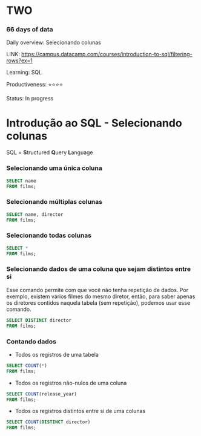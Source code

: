 # TWO
### 66 days of data

Daily overview: Selecionando colunas

LINK: https://campus.datacamp.com/courses/introduction-to-sql/filtering-rows?ex=1

Learning: SQL

Productiveness: ⭐️⭐️⭐️⭐️

Status: In progress

# Introdução ao SQL - Selecionando colunas

SQL = **S**tructured **Q**uery **L**anguage

### Selecionando uma única coluna

```sql
SELECT name
FROM films;
```

### Selecionando múltiplas colunas

```sql
SELECT name, director
FROM films;
```

### Selecionando todas colunas

```sql
SELECT *
FROM films;
```

### Selecionando dados de uma coluna que sejam distintos entre si

Esse comando permite com que você não tenha repetição de dados. Por exemplo, existem vários filmes do mesmo diretor, então, para saber apenas os diretores contidos naquela tabela (sem repetição), podemos usar esse comando.

```sql
SELECT DISTINCT director
FROM films;
```

### Contando dados

- Todos os registros de uma tabela

```sql
SELECT COUNT(*)
FROM films;
```

- Todos os registros não-nulos de uma coluna

```sql
SELECT COUNT(release_year)
FROM films;
```

- Todos os registros distintos entre si de uma colunas

```sql
SELECT COUNT(DISTINCT director)
FROM films;
```
